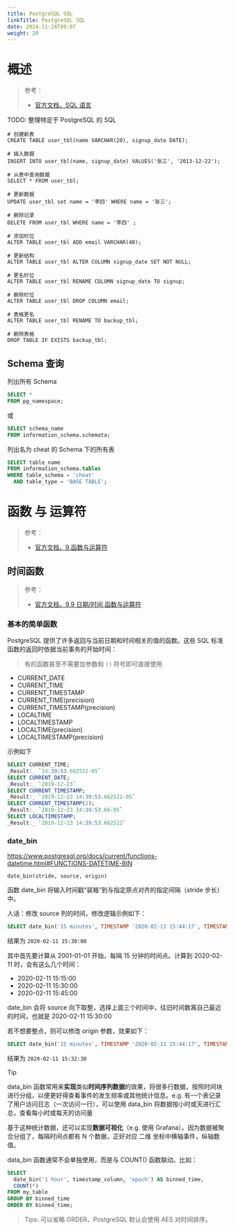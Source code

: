 ```yaml
---
title: PostgreSQL SQL
linkTitle: PostgreSQL SQL
date: 2024-11-28T09:07
weight: 20
---
```


# 概述

> 参考：
>
> - [官方文档，SQL 语言](https://www.postgresql.org/docs/current/sql.html)

TODO: 整理特定于 PostgreSQL 的 SQL

```plsql
# 创建新表
CREATE TABLE user_tbl(name VARCHAR(20), signup_date DATE);

# 插入数据
INSERT INTO user_tbl(name, signup_date) VALUES('张三', '2013-12-22');

# 从表中查询数据
SELECT * FROM user_tbl;

# 更新数据
UPDATE user_tbl set name = '李四' WHERE name = '张三';

# 删除记录
DELETE FROM user_tbl WHERE name = '李四' ;

# 添加栏位
ALTER TABLE user_tbl ADD email VARCHAR(40);

# 更新结构
ALTER TABLE user_tbl ALTER COLUMN signup_date SET NOT NULL;

# 更名栏位
ALTER TABLE user_tbl RENAME COLUMN signup_date TO signup;

# 删除栏位
ALTER TABLE user_tbl DROP COLUMN email;

# 表格更名
ALTER TABLE user_tbl RENAME TO backup_tbl;

# 删除表格
DROP TABLE IF EXISTS backup_tbl;
```

## Schema 查询

列出所有 Schema

```sql
SELECT *
FROM pg_namespace;
```

或

```sql
SELECT schema_name
FROM information_schema.schemata;
```

列出名为 cheat 的 Schema 下的所有表

```sql
SELECT table_name
FROM information_schema.tables
WHERE table_schema = 'cheat'
  AND table_type = 'BASE TABLE';
```

# 函数 与 运算符

> 参考：
>
> - [官方文档，9.函数与运算符](https://www.postgresql.org/docs/current/functions.html)

## 时间函数

> 参考：
>
> - [官方文档，9.9 日期/时间 函数与运算符](https://www.postgresql.org/docs/current/functions-datetime.html)

### 基本的简单函数

PostgreSQL 提供了许多返回与当前日期和时间相关的值的函数。这些 SQL 标准函数的返回时依据当前事务的开始时间：

> 有的函数甚至不需要加参数和 `()` 符号即可直接使用

- CURRENT_DATE
- CURRENT_TIME
- CURRENT_TIMESTAMP
- CURRENT_TIME(precision)
- CURRENT_TIMESTAMP(precision)
- LOCALTIME
- LOCALTIMESTAMP
- LOCALTIME(precision)
- LOCALTIMESTAMP(precision)

示例如下

```sql
SELECT CURRENT_TIME;
_Result:_ `14:39:53.662522-05`
SELECT CURRENT_DATE;
_Result:_ `2019-12-23`
SELECT CURRENT_TIMESTAMP;
_Result:_ `2019-12-23 14:39:53.662522-05`
SELECT CURRENT_TIMESTAMP(2);
_Result:_ `2019-12-23 14:39:53.66-05`
SELECT LOCALTIMESTAMP;
_Result:_ `2019-12-23 14:39:53.662522`
```

### date_bin

https://www.postgresql.org/docs/current/functions-datetime.html#FUNCTIONS-DATETIME-BIN

`date_bin(stride, source, origin)`

函数 date_bin 将输入时间戳“装箱”到与指定原点对齐的指定间隔（stride 步长）中。

人话：修改 source 列的时间，修改逻辑示例如下：

```sql
SELECT date_bin('15 minutes', TIMESTAMP '2020-02-11 15:44:17', TIMESTAMP '2001-01-01');
```

结果为 `2020-02-11 15:30:00`

其中首先要计算从 2001-01-01 开始，每隔 15 分钟的时间点。计算到 2020-02-11 时，会有这么几个时间：

- 2020-02-11 15:15:00
- 2020-02-11 15:30:00
- 2020-02-11 15:45:00

date_bin 会将 source 向下取整，选择上面三个时间中，往旧时间数离自己最近的时间，也就是 2020-02-11 15:30:00

若不想要整点，则可以修改 origin 参数，效果如下：

```sql
SELECT date_bin('15 minutes', TIMESTAMP '2020-02-11 15:44:17', TIMESTAMP '2001-01-01 00:02:30');
```

结果为 `2020-02-11 15:32:30`

> [!Tip]
> data_bin 函数常用来**实现**类似**时间序列数据**的效果，将很多行数据，按照时间块进行分组，以便更好得查看事件的发生频率或其他统计信息。e.g. 有一个表记录了用户访问日志（一次访问一行），可以使用 data_bin 将数据按小时或天进行汇总，查看每小时或每天的访问量
>
> 基于这种统计数据，还可以实现**数据可视化**（e.g. 使用 Grafana）。因为数据被聚合分组了，每隔时间点都有 N 个数据，正好对应 二维 坐标中横轴事件，纵轴数值。

data_bin 函数通常不会单独使用，而是与 COUNT() 函数联动。比如：

```sql
SELECT
  date_bin('1 hour', timestamp_column, 'epoch') AS binned_time,
  COUNT(*)
FROM my_table
GROUP BY binned_time
ORDER BY binned_time;
```

> Tips: 可以省略 ORDER，PostgreSQL 默认会使用 AES 对时间排序。